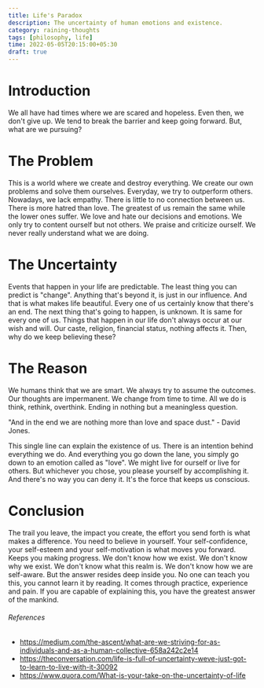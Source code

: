```yaml
---
title: Life's Paradox
description: The uncertainty of human emotions and existence.
category: raining-thoughts
tags: [philosophy, life]
time: 2022-05-05T20:15:00+05:30
draft: true
---
```


# Introduction

We all have had times where we are scared and hopeless. Even then, we don't give up. We tend to break the barrier and keep going forward. But, what are we pursuing?

# The Problem

This is a world where we create and destroy everything. We create our own problems and solve them ourselves. Everyday, we try to outperform others. Nowadays, we lack empathy. There is little to no connection between us. There is more hatred than love. The greatest of us remain the same while the lower ones suffer. We love and hate our decisions and emotions. We only try to content ourself but not others. We praise and criticize ourself. We never really understand what we are doing.

# The Uncertainty

Events that happen in your life are predictable. The least thing you can predict is "change". Anything that's beyond it, is just in our influence. And that is what makes life beautiful. Every one of us certainly know that there's an end. The next thing that's going to happen, is unknown. It is same for every one of us. Things that happen in our life don't always occur at our wish and will. Our caste, religion, financial status, nothing affects it. Then, why do we keep believing these?

# The Reason

We humans think that we are smart. We always try to assume the outcomes. Our thoughts are impermanent. We change from time to time. All we do is think, rethink, overthink. Ending in nothing but a meaningless question.

"And in the end we are nothing more than love and space dust." - David Jones.

This single line can explain the existence of us. There is an intention behind everything we do. And everything you go down the lane, you simply go down to an emotion called as "love". We might live for ourself or live for others. But whichever you chose, you please yourself by accomplishing it. And there's no way you can deny it. It's the force that keeps us conscious.

# Conclusion

The trail you leave, the impact you create, the effort you send forth is what makes a difference. You need to believe in yourself. Your self-confidence, your self-esteem and your self-motivation is what moves you forward. Keeps you making progress. We don't know how we exist. We don't know why we exist. We don't know what this realm is. We don't know how we are self-aware. But the answer resides deep inside you. No one can teach you this, you cannot learn it by reading. It comes through practice, experience and pain. If you are capable of explaining this, you have the greatest answer of the mankind.

###### References

-   https://medium.com/the-ascent/what-are-we-striving-for-as-individuals-and-as-a-human-collective-658a242c2e14
-   https://theconversation.com/life-is-full-of-uncertainty-weve-just-got-to-learn-to-live-with-it-30092
-   https://www.quora.com/What-is-your-take-on-the-uncertainty-of-life
